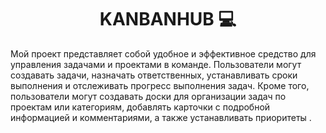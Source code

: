 <h1 style="text-align:center">
    KANBANHUB 💻
  </h1>
Мой проект представляет собой удобное и эффективное средство для управления задачами и проектами в команде. Пользователи могут создавать задачи, назначать ответственных, устанавливать сроки выполнения и отслеживать прогресс выполнения задач. Кроме того, пользователи могут создавать доски для организации задач по проектам или категориям, добавлять карточки с подробной информацией и комментариями, а также устанавливать приоритеты .
